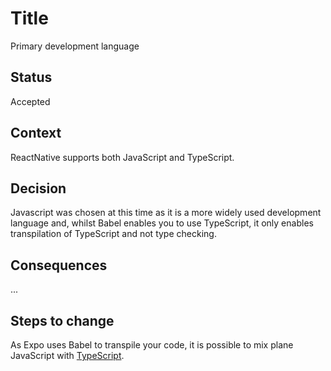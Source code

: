 # Title

Primary development language

## Status

Accepted

## Context

ReactNative supports both JavaScript and TypeScript.

## Decision

Javascript was chosen at this time as it is a more widely used development language and, whilst Babel enables you to use TypeScript, it only enables transpilation of TypeScript and not type checking.

## Consequences

...

## Steps to change

As Expo uses Babel to transpile your code, it is possible to mix plane JavaScript with [TypeScript](https://reactnative.dev/docs/typescript).
